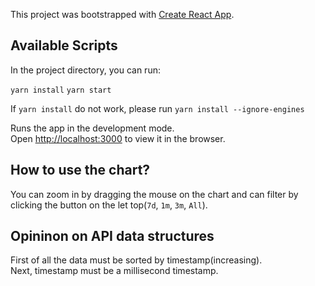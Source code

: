 This project was bootstrapped with [Create React App](https://github.com/facebook/create-react-app).

## Available Scripts

In the project directory, you can run:

`yarn install` 
`yarn start`

If `yarn install` do not work,  please run `yarn install --ignore-engines`

Runs the app in the development mode.<br />
Open [http://localhost:3000](http://localhost:3000) to view it in the browser.

## How to use the chart?

You can zoom in by dragging the mouse on the chart and can filter by clicking the button on the let top(`7d`, `1m`, `3m`, `All`).

## Opininon on API data structures

First of all the data must be sorted by timestamp(increasing). <br>
Next, timestamp must be a millisecond timestamp.

